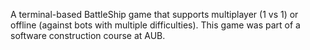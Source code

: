 A terminal-based BattleShip game that supports multiplayer (1 vs 1) or offline (against bots with multiple difficulties).
This game was part of a software construction course at AUB.
